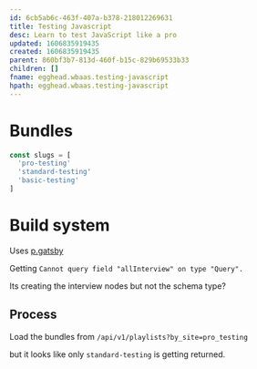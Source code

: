 ```yaml
---
id: 6cb5ab6c-463f-407a-b378-218012269631
title: Testing Javascript
desc: Learn to test JavaScript like a pro
updated: 1606835919435
created: 1606835919435
parent: 860bf3b7-813d-460f-b15c-829b69533b33
children: []
fname: egghead.wbaas.testing-javascript
hpath: egghead.wbaas.testing-javascript
---
```

# Bundles

```js
const slugs = [
  'pro-testing'
  'standard-testing'
  'basic-testing'
]
```

# Build system

Uses [p.gatsby](f9c8a8de-3c16-41ca-bcd9-9a82cebe1d55)

Getting `Cannot query field "allInterview" on type "Query".`

Its creating the interview nodes but not the schema type?

## Process

Load the bundles from `/api/v1/playlists?by_site=pro_testing`

but it looks like only `standard-testing` is getting returned.

